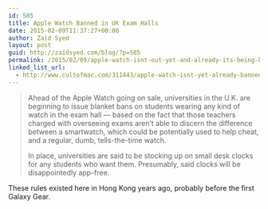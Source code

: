 ```yaml
---
id: 585
title: Apple Watch Banned in UK Exam Halls
date: 2015-02-09T11:37:27+00:00
author: Zaid Syed
layout: post
guid: http://zaidsyed.com/blog/?p=585
permalink: /2015/02/09/apple-watch-isnt-out-yet-and-already-its-being-banned-from-exam-halls-cult-of-mac/
linked_list_url:
  - http://www.cultofmac.com/311443/apple-watch-isnt-yet-already-banned-exam-halls/
---
```

> Ahead of the Apple Watch going on sale, universities in the U.K. are beginning to issue blanket bans on students wearing any kind of watch in the exam hall — based on the fact that those teachers charged with overseeing exams aren’t able to discern the difference between a smartwatch, which could be potentially used to help cheat, and a regular, dumb, tells-the-time watch.
> 
> In place, universities are said to be stocking up on small desk clocks for any students who want them. Presumably, said clocks will be disappointedly app-free. 

These rules existed here in Hong Kong years ago, probably before the first Galaxy Gear.